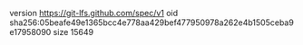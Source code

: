 version https://git-lfs.github.com/spec/v1
oid sha256:05beafe49e1365bcc4e778aa429bef477950978a262e4b1505ceba9e17958090
size 15649

